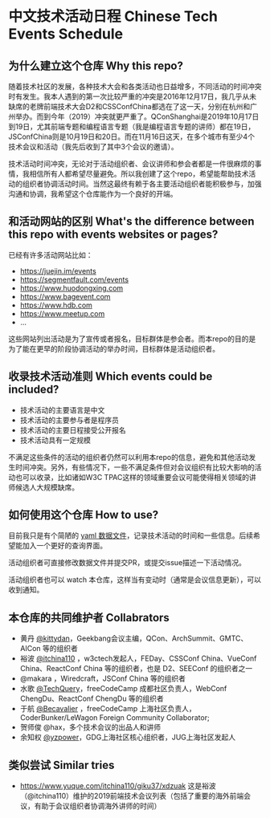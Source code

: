# 中文技术活动日程 Chinese Tech Events Schedule

## 为什么建立这个仓库 Why this repo?

随着技术社区的发展，各种技术大会和各类活动也日益增多，不同活动的时间冲突时有发生。我本人遇到的第一次比较严重的冲突是2016年12月17日，我几乎从未缺席的老牌前端技术大会D2和CSSConfChina都选在了这一天，分别在杭州和广州举办。而到今年（2019）冲突就更严重了。QConShanghai是2019年10月17日到19日，尤其前端专题和编程语言专题（我是编程语言专题的讲师）都在19日，JSConfChina则是10月19日和20日。而在11月16日这天，在多个城市有至少4个技术会议和活动（我先后收到了其中3个会议的邀请）。

技术活动时间冲突，无论对于活动组织者、会议讲师和参会者都是一件很麻烦的事情，我相信所有人都希望尽量避免。所以我创建了这个repo，希望能帮助技术活动的组织者协调活动时间。当然这最终有赖于各主要活动组织者能积极参与，加强沟通和协调，我希望这个仓库能作为一个良好的开端。

## 和活动网站的区别 What's the difference between this repo with events websites or pages?

已经有许多活动网站比如：

- https://juejin.im/events
- https://segmentfault.com/events
- https://www.huodongxing.com
- https://www.bagevent.com
- https://www.hdb.com
- https://www.meetup.com
- ...

这些网站列出活动是为了宣传或者报名，目标群体是参会者。而本repo的目的是为了能在更早的阶段协调活动的举办时间，目标群体是活动组织者。

## 收录技术活动准则 Which events could be included?

- 技术活动的主要语言是中文
- 技术活动的主要参与者是程序员
- 技术活动的主要日程接受公开报名
- 技术活动具有一定规模

不满足这些条件的活动的组织者仍然可以利用本repo的信息，避免和其他活动发生时间冲突。另外，有些情况下，一些不满足条件但对会议组织有比较大影响的活动也可以收录，比如诸如W3C TPAC这样的领域重要会议可能使得相关领域的讲师候选人大规模缺席。

## 如何使用这个仓库 How to use?

目前我只是有个简陋的 [yaml 数据文件](./2019.yaml)，记录技术活动的时间和一些信息。后续希望能加入一个更好的查询界面。

活动组织者可直接修改数据文件并提交PR，或提交issue描述一下活动情况。

活动组织者也可以 watch 本仓库，这样当有变动时（通常是会议信息更新），可以收到通知。

## 本仓库的共同维护者 Collabrators

- 黄丹 [@kittydan](https://github.com/kittydan)，Geekbang会议主编，QCon、ArchSummit、GMTC、AICon 等的组织者
- 裕波 [@itchina110](https://github.com/itchina110) ，w3ctech发起人，FEDay、CSSConf China、VueConf China、ReactConf China 等的组织者，也是 D2、SEEConf 的组织者之一
- @makara ，Wiredcraft，JSConf China 等的组织者
- 水歌 [@TechQuery](https://github.com/TechQuery)，freeCodeCamp 成都社区负责人，WebConf ChengDu、ReactConf ChengDu 等的组织者
- 于航 [@Becavalier](https://github.com/Becavalier) ，freeCodeCamp 上海社区负责人，CoderBunker/LeWagon Foreign Community Collaborator;
- 贺师俊 @hax，多个技术会议的出品人和讲师
- 余知权 [@yzpower](https://github.com/yzpower)，GDG上海社区核心组织者，JUG上海社区发起人

## 类似尝试 Similar tries

- https://www.yuque.com/itchina110/giku37/xdzuak
这是裕波（@itchina110）维护的2019前端技术会议列表（包括了重要的海外前端会议，有助于会议组织者协调海外讲师的时间）
